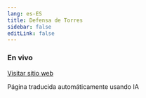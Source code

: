 ```yaml
---
lang: es-ES
title: Defensa de Torres
sidebar: false
editLink: false
---
```


### En vivo

<sample src="https://v6p9d9t4.ssl.hwcdn.net/html/7746989/index.html" />

[Visitar sitio web](https://willitaugment.itch.io/tumbleweed-defender)


Página traducida automáticamente usando IA